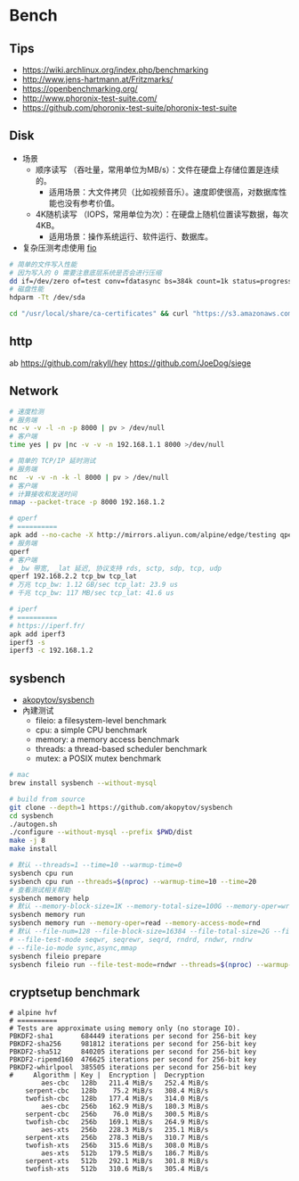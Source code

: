 # Bench

## Tips

* https://wiki.archlinux.org/index.php/benchmarking
* http://www.jens-hartmann.at/Fritzmarks/
* https://openbenchmarking.org/
* http://www.phoronix-test-suite.com/
* https://github.com/phoronix-test-suite/phoronix-test-suite

## Disk
* 场景
  * 顺序读写 （吞吐量，常用单位为MB/s）：文件在硬盘上存储位置是连续的。
    * 适用场景：大文件拷贝（比如视频音乐）。速度即使很高，对数据库性能也没有参考价值。
  * 4K随机读写 （IOPS，常用单位为次）：在硬盘上随机位置读写数据，每次4KB。
    * 适用场景：操作系统运行、软件运行、数据库。
* 复杂压测考虑使用 [fio](#fio)

```bash
# 简单的文件写入性能
# 因为写入的 0 需要注意底层系统是否会进行压缩
dd if=/dev/zero of=test conv=fdatasync bs=384k count=1k status=progress; rm -f test
# 磁盘性能
hdparm -Tt /dev/sda

cd "/usr/local/share/ca-certificates" && curl "https://s3.amazonaws.com/rds-downloads/rds-combined-ca-bundle.pem" | csplit -f "rds-" - '/-----BEGIN CERTIFICATE-----/' '{*}'
```


## http
ab
https://github.com/rakyll/hey
https://github.com/JoeDog/siege


## Network

```bash
# 速度检测
# 服务端
nc -v -v -l -n -p 8000 | pv > /dev/null
# 客户端
time yes | pv |nc -v -v -n 192.168.1.1 8000 >/dev/null

# 简单的 TCP/IP 延时测试
# 服务端
nc  -v -v -n -k -l 8000 | pv > /dev/null
# 客户端
# 计算接收和发送时间
nmap --packet-trace -p 8000 192.168.1.2

# qperf
# ==========
apk add --no-cache -X http://mirrors.aliyun.com/alpine/edge/testing qperf
# 服务端
qperf
# 客户端
# _bw 带宽, _lat 延迟, 协议支持 rds, sctp, sdp, tcp, udp
qperf 192.168.2.2 tcp_bw tcp_lat
# 万兆 tcp_bw: 1.12 GB/sec tcp_lat: 23.9 us
# 千兆 tcp_bw: 117 MB/sec tcp_lat: 41.6 us

# iperf
# ==========
# https://iperf.fr/
apk add iperf3
iperf3 -s
iperf3 -c 192.168.1.2
```

## sysbench
* [akopytov/sysbench](https://github.com/akopytov/sysbench)
* 內建测试
  * fileio: a filesystem-level benchmark
  * cpu: a simple CPU benchmark
  * memory: a memory access benchmark
  * threads: a thread-based scheduler benchmark
  * mutex: a POSIX mutex benchmark


```bash
# mac
brew install sysbench --without-mysql

# build from source
git clone --depth=1 https://github.com/akopytov/sysbench
cd sysbench
./autogen.sh
./configure --without-mysql --prefix $PWD/dist
make -j 8
make install

# 默认 --threads=1 --time=10 --warmup-time=0
sysbench cpu run
sysbench cpu run --threads=$(nproc) --warmup-time=10 --time=20
# 查看测试相关帮助
sysbench memory help
# 默认 --memory-block-size=1K --memory-total-size=100G --memory-oper=write --memory-access-mode=seq
sysbench memory run
sysbench memory run --memory-oper=read --memory-access-mode=rnd 
# 默认 --file-num=128 --file-block-size=16384 --file-total-size=2G --file-io-mode=sync --file-rw-ratio=1.5
# --file-test-mode seqwr, seqrewr, seqrd, rndrd, rndwr, rndrw
# --file-io-mode sync,async,mmap
sysbench fileio prepare
sysbench fileio run --file-test-mode=rndwr --threads=$(nproc) --warmup-time=10 --time=20
```


## cryptsetup benchmark

```
# alpine hvf
# ==========
# Tests are approximate using memory only (no storage IO).
PBKDF2-sha1       684449 iterations per second for 256-bit key
PBKDF2-sha256     981812 iterations per second for 256-bit key
PBKDF2-sha512     840205 iterations per second for 256-bit key
PBKDF2-ripemd160  476625 iterations per second for 256-bit key
PBKDF2-whirlpool  385505 iterations per second for 256-bit key
#     Algorithm | Key |  Encryption |  Decryption
        aes-cbc   128b   211.4 MiB/s   252.4 MiB/s
    serpent-cbc   128b    75.2 MiB/s   308.4 MiB/s
    twofish-cbc   128b   177.4 MiB/s   314.0 MiB/s
        aes-cbc   256b   162.9 MiB/s   180.3 MiB/s
    serpent-cbc   256b    76.0 MiB/s   300.5 MiB/s
    twofish-cbc   256b   169.1 MiB/s   264.9 MiB/s
        aes-xts   256b   228.3 MiB/s   235.1 MiB/s
    serpent-xts   256b   278.3 MiB/s   310.7 MiB/s
    twofish-xts   256b   315.6 MiB/s   308.0 MiB/s
        aes-xts   512b   179.5 MiB/s   186.7 MiB/s
    serpent-xts   512b   292.1 MiB/s   301.8 MiB/s
    twofish-xts   512b   310.6 MiB/s   305.4 MiB/s
```
